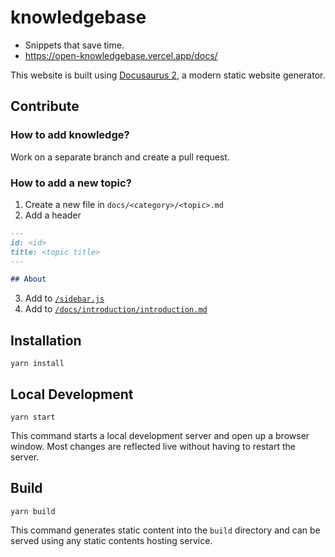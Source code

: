 # knowledgebase

- Snippets that save time.
- https://open-knowledgebase.vercel.app/docs/

This website is built using [Docusaurus 2](https://v2.docusaurus.io/), a modern static website generator.

## Contribute

### How to add knowledge?
Work on a separate branch and create a pull request.

### How to add a new topic?
1. Create a new file in `docs/<category>/<topic>.md`
2. Add a header
```md
---
id: <id>
title: <topic title>
---

## About
```
3. Add to [`/sidebar.js`](https://github.com/ndrsllwngr/knowledgebase/blob/main/sidebars.js)
4. Add to [`/docs/introduction/introduction.md`](https://github.com/ndrsllwngr/knowledgebase/blob/main/docs/introduction/introduction.md)

## Installation

```console
yarn install
```

## Local Development

```console
yarn start
```

This command starts a local development server and open up a browser window. Most changes are reflected live without having to restart the server.

## Build

```console
yarn build
```

This command generates static content into the `build` directory and can be served using any static contents hosting service.
